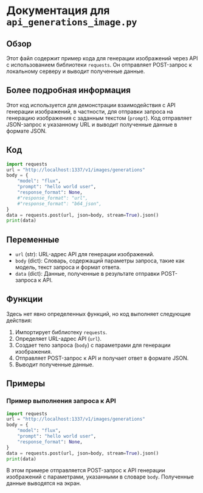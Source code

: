 # Документация для `api_generations_image.py`

## Обзор

Этот файл содержит пример кода для генерации изображений через API с использованием библиотеки `requests`. Он отправляет POST-запрос к локальному серверу и выводит полученные данные.

## Более подробная информация

Этот код используется для демонстрации взаимодействия с API генерации изображений, в частности, для отправки запроса на генерацию изображения с заданным текстом (`prompt`). Код отправляет JSON-запрос к указанному URL и выводит полученные данные в формате JSON.

## Код

```python
import requests
url = "http://localhost:1337/v1/images/generations"
body = {
    "model": "flux",
    "prompt": "hello world user",
    "response_format": None,
    #"response_format": "url",
    #"response_format": "b64_json",
}
data = requests.post(url, json=body, stream=True).json()
print(data)
```

## Переменные

- `url` (str): URL-адрес API для генерации изображений.
- `body` (dict): Словарь, содержащий параметры запроса, такие как модель, текст запроса и формат ответа.
- `data` (dict): Данные, полученные в результате отправки POST-запроса к API.

## Функции

Здесь нет явно определенных функций, но код выполняет следующие действия:

1.  Импортирует библиотеку `requests`.
2.  Определяет URL-адрес API (`url`).
3.  Создает тело запроса (`body`) с параметрами для генерации изображения.
4.  Отправляет POST-запрос к API и получает ответ в формате JSON.
5.  Выводит полученные данные.

## Примеры

### Пример выполнения запроса к API

```python
import requests
url = "http://localhost:1337/v1/images/generations"
body = {
    "model": "flux",
    "prompt": "hello world user",
    "response_format": None,
}
data = requests.post(url, json=body, stream=True).json()
print(data)
```

В этом примере отправляется POST-запрос к API генерации изображений с параметрами, указанными в словаре `body`. Полученные данные выводятся на экран.